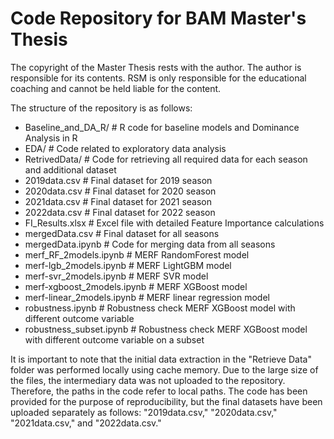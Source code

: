 # Code Repository for BAM Master's Thesis

The copyright of the Master Thesis rests with the author. The author is responsible for its contents. RSM is only responsible for the educational coaching and cannot be held liable for the content.

The structure of the repository is as follows:

- Baseline_and_DA_R/                 # R code for baseline models and Dominance Analysis in R
- EDA/                               # Code related to exploratory data analysis
- RetrivedData/                      # Code for retrieving all required data for each season and additional dataset
- 2019data.csv                       # Final dataset for 2019 season
- 2020data.csv                       # Final dataset for 2020 season
- 2021data.csv                       # Final dataset for 2021 season
- 2022data.csv                       # Final dataset for 2022 season
- FI_Results.xlsx                    # Excel file with detailed Feature Importance calculations
- mergedData.csv                     # Final dataset for all seasons
- mergedData.ipynb                   # Code for merging data from all seasons
- merf_RF_2models.ipynb              # MERF RandomForest model
- merf-lgb_2models.ipynb             # MERF LightGBM model
- merf-svr_2models.ipynb             # MERF SVR model
- merf-xgboost_2models.ipynb         # MERF XGBoost model
- merf-linear_2models.ipynb          # MERF linear regression model
- robustness.ipynb                   # Robustness check MERF XGBoost model with different outcome variable
- robustness_subset.ipynb            # Robustness check MERF XGBoost model with different outcome variable on a subset


It is important to note that the initial data extraction in the "Retrieve Data" folder was performed locally using cache memory. Due to the large size of the files, the intermediary data was not uploaded to the repository. Therefore, the paths in the code refer to local paths. The code has been provided for the purpose of reproducibility, but the final datasets have been uploaded separately as follows: "2019data.csv," "2020data.csv," "2021data.csv," and "2022data.csv."

